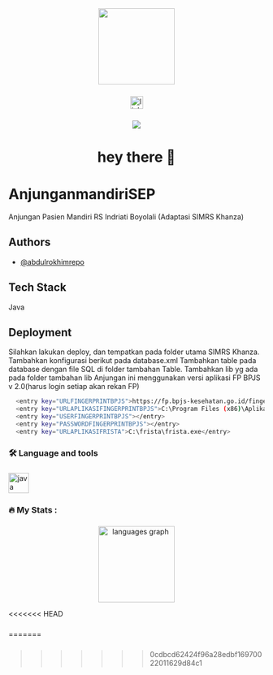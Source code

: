 <div align="center">
  <img height="150" src="https://camo.githubusercontent.com/62da68eb62b1e5f175f7d1f0191dd89a653d7908feb22d37d4a0ab07365d6791/68747470733a2f2f6d656469612e67697068792e636f6d2f6d656469612f4d3967624264396e6244724f5475314d71782f67697068792e676966"  />
</div>

###

<div align="center">
  <a href="https://id.linkedin.com/in/abdul-rokhim-661523110" target="_blank">
    <img src="https://img.shields.io/static/v1?message=LinkedIn&logo=linkedin&label=&color=0077B5&logoColor=white&labelColor=&style=for-the-badge" height="25" alt="linkedin logo"  />
  </a>
</div>

###

<div align="center">
  <img src="https://visitor-badge.laobi.icu/badge?page_id=abdulrokhimrepo.abdulrokhimrepo&"  />
</div>

###

<h1 align="center">hey there 👋</h1>

###


# AnjunganmandiriSEP

Anjungan Pasien Mandiri RS Indriati Boyolali (Adaptasi SIMRS Khanza)


## Authors

- [@abdulrokhimrepo](https://www.github.com/abdulrokhimrepo)


## Tech Stack

Java


## Deployment

Silahkan lakukan deploy, dan tempatkan pada folder utama SIMRS Khanza.
Tambahkan konfigurasi berikut pada database.xml
Tambahkan table pada database dengan file SQL di folder tambahan Table.
Tambahkan lib yg ada pada folder tambahan lib
Anjungan ini menggunakan versi aplikasi FP BPJS v 2.0(harus login setiap akan rekan FP)

```bash
  <entry key="URLFINGERPRINTBPJS">https://fp.bpjs-kesehatan.go.id/finger-rest/</entry>
  <entry key="URLAPLIKASIFINGERPRINTBPJS">C:\Program Files (x86)\Aplikasi Sidik Jari BPJS Kesehatan\After.exe</entry>
  <entry key="USERFINGERPRINTBPJS"></entry>
  <entry key="PASSWORDFINGERPRINTBPJS"></entry>
  <entry key="URLAPLIKASIFRISTA">C:\frista\frista.exe</entry>
```



<h3 align="left">🛠 Language and tools</h3>

###

<div align="left">
  <img src="https://cdn.jsdelivr.net/gh/devicons/devicon/icons/java/java-original.svg" height="40" alt="java logo"  />
</div>

###

<h3 align="left">🔥   My Stats :</h3>

###

<div align="center">
  <img src="https://github-readme-stats.vercel.app/api/top-langs?username=abdulrokhimrepo&locale=en&hide_title=false&layout=compact&card_width=320&langs_count=5&theme=dracula&hide_border=false&order=2" height="150" alt="languages graph"  />
</div>

<<<<<<< HEAD
###
=======
###
>>>>>>> 0cdbcd62424f96a28edbf16970022011629d84c1
